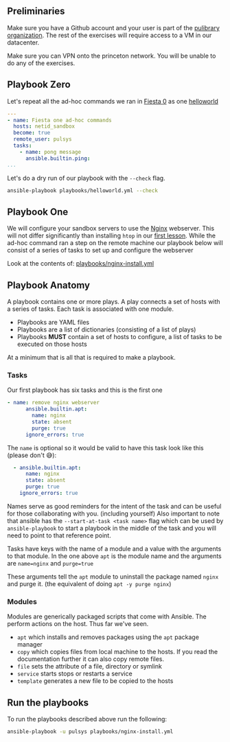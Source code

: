 ## Preliminaries

Make sure you have a Github account and your user is part of the [pulibrary
organization](https://github.com/pulibrary). The rest of the exercises will
require access to a VM in our datacenter.

Make sure you can VPN onto the princeton network. You will be unable to do any
of the exercises.

## Playbook Zero

Let's repeat all the ad-hoc commands we ran in [Fiesta 0](./fiesta_lesson_0.md) as one [helloworld](./playbooks/helloworld.yml)

```yaml
---
- name: Fiesta one ad-hoc commands
  hosts: netid_sandbox
  become: true
  remote_user: pulsys
  tasks:
    - name: pong message
      ansible.builtin.ping:
...
```  

Let's do a dry run of our playbook with the `--check` flag. 

```zsh
ansible-playbook playbooks/helloworld.yml --check
```

## Playbook One

We will configure your sandbox servers to use the
[Nginx](https://www.nginx.com/) webserver. This will not differ significantly
than installing `htop` in our [first lesson](fiesta_lesson_0.md). While the ad-hoc command ran a step
on the remote machine our playbook below will consist of a series of tasks to
set up and configure the webserver

Look at the contents of:
[playbooks/nginx-install.yml](playbooks/nginx-install.yml)

## Playbook Anatomy

A playbook contains one or more plays. A play connects a set of hosts with a
series of tasks. Each task is associated with one module.

* Playbooks are YAML files
* Playbooks are a list of dictionaries (consisting of a list of plays)
* Playbooks **MUST** contain a set of hosts to configure, a list of tasks to be
  executed on those hosts

At a minimum that is all that is required to make a playbook.

### Tasks

Our first playbook has six tasks and this is the first one

```yaml
- name: remove nginx webserver
      ansible.builtin.apt:
        name: nginx
        state: absent
        purge: true
      ignore_errors: true
```

The `name` is optional so it would be valid to have this task look like this
(please don't :sweat_smile:):

```yaml
  - ansible.builtin.apt:
      name: nginx
      state: absent
      purge: true
    ignore_errors: true
```

Names serve as good reminders for the intent of the task and can be useful for
those collaborating with you. (including yourself) Also important to note that
ansible has the `--start-at-task <task name>` flag which can be used by
`ansible-playbook` to start a playbook in the middle of the task and you will
need to point to that reference point.

Tasks have keys with the name of a module and a value with the arguments to that
module. In the one above `apt` is the module name and the arguments are
`name=nginx` and `purge=true`

These arguments tell the `apt` module to uninstall the package named `nginx` and
purge it. (the equivalent of doing `apt -y purge nginx`)

### Modules

Modules are generically packaged scripts that come with Ansible. The perform
actions on the host. Thus far we've seen.

* `apt` which installs and removes packages using the `apt` package manager
* `copy` which copies files from local machine to the hosts. If you read the
  documentation further it can also copy remote files. 
* `file` sets the attribute of a file, directory or symlink
* `service` starts stops or restarts a service
* `template` generates a new file to be copied to the hosts

## Run the playbooks

To run the playbooks described above run the following:

```zsh
ansible-playbook -u pulsys playbooks/nginx-install.yml
```
